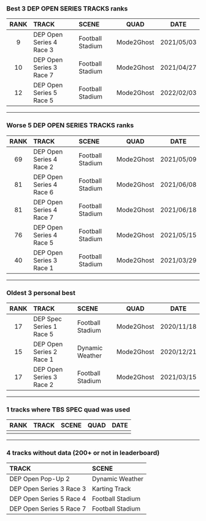 ### Best 3 DEP OPEN SERIES TRACKS ranks
|RANK|TRACK|SCENE|QUAD|DATE|
|:---:|:---|:---|:---:|:---:|
|9|DEP Open Series 4 Race 3|Football Stadium|Mode2Ghost|2021/05/03|
|10|DEP Open Series 3 Race 7|Football Stadium|Mode2Ghost|2021/04/27|
|12|DEP Open Series 5 Race 5|Football Stadium|Mode2Ghost|2022/02/03|
---
### Worse 5 DEP OPEN SERIES TRACKS ranks
|RANK|TRACK|SCENE|QUAD|DATE|
|:---:|:---|:---|:---:|:---:|
|69|DEP Open Series 4 Race 2|Football Stadium|Mode2Ghost|2021/05/09|
|81|DEP Open Series 4 Race 6|Football Stadium|Mode2Ghost|2021/06/08|
|81|DEP Open Series 4 Race 7|Football Stadium|Mode2Ghost|2021/06/18|
|76|DEP Open Series 4 Race 5|Football Stadium|Mode2Ghost|2021/05/15|
|40|DEP Open Series 3 Race 1|Football Stadium|Mode2Ghost|2021/03/29|
---
### Oldest 3 personal best
|RANK|TRACK|SCENE|QUAD|DATE|
|:---:|:---|:---|:---:|:---:|
|17|DEP Spec Series 1 Race 5|Football Stadium|Mode2Ghost|2020/11/18|
|15|DEP Open Series 2 Race 1|Dynamic Weather|Mode2Ghost|2020/12/21|
|17|DEP Open Series 3 Race 2|Football Stadium|Mode2Ghost|2021/03/15|
---
### 1 tracks where TBS SPEC quad was used
|RANK|TRACK|SCENE|QUAD|DATE|
|:---:|:---|:---|:---:|:---:|
||||||
---
### 4 tracks without data (200+ or not in leaderboard)
|TRACK|SCENE|
|:---|:---|
|DEP Open Pop-Up 2|Dynamic Weather|
|DEP Open Series 3 Race 3|Karting Track|
|DEP Open Series 5 Race 4|Football Stadium|
|DEP Open Series 5 Race 7|Football Stadium|
